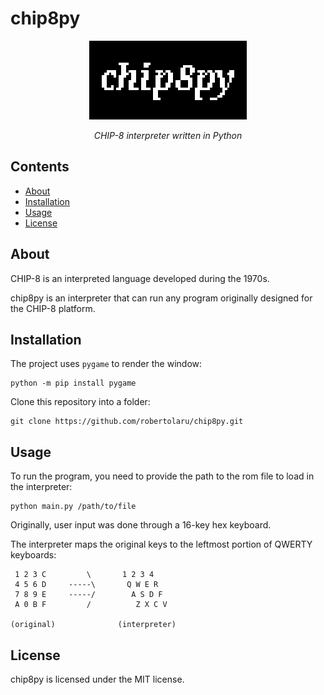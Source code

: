 # chip8py

<div align="center">
<img style="width: 50%; image-rendering: pixelated; margin: 0 auto;" src="logo.PNG"></img>
<p><i>CHIP-8 interpreter written in Python</i></p>
</div>

## Contents

- [About](#about)
- [Installation](#installation)
- [Usage](#usage)
- [License](#license)

## About

CHIP-8 is an interpreted language developed during the 1970s.

chip8py is an interpreter that can run any program originally designed for the CHIP-8 platform.

## Installation

The project uses `pygame` to render the window:

```
python -m pip install pygame
```

Clone this repository into a folder:

```
git clone https://github.com/robertolaru/chip8py.git
```

## Usage

To run the program, you need to provide the path to the rom file to load in the interpreter:

```
python main.py /path/to/file
```

Originally, user input was done through a 16-key hex keyboard.

The interpreter maps the original keys to the leftmost portion of QWERTY keyboards:

```
 1 2 3 C         \       1 2 3 4
 4 5 6 D     -----\       Q W E R
 7 8 9 E     -----/        A S D F
 A 0 B F         /          Z X C V

(original)              (interpreter)
```

## License

chip8py is licensed under the MIT license.
